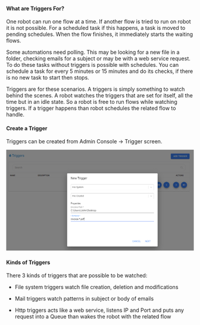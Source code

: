 #### What are Triggers For?
One robot can run one flow at a time. If another flow is tried to run on robot it is not possible. For a scheduled task if this happens, a task is moved to pending schedules. When the flow finishes, it immediately starts the waiting flows.

Some automations need polling. This may be looking for a new file in a folder, checking emails for a subject or may be with a web service request. To do these tasks without triggers is possible with schedules. You can schedule a task for every 5 minutes or 15 minutes and do its checks, if there is no new task to start then stops.

Triggers are for these scenarios. A triggers is simply something to watch behind the scenes. A robot watches the triggers that are set for itself, all the time but in an idle state. So a robot is free to run flows while watching triggers. If a trigger happens than robot schedules the related flow to handle.

#### Create a Trigger
Triggers can be created from Admin Console -> Trigger screen.

![Triggers](https://raw.githubusercontent.com/robomotionio/robomotion-tutorials/master/images/triggers.png)

#### Kinds of Triggers

There 3 kinds of triggers that are possible to be watched:

* File system triggers watch file creation, deletion and modifications

* Mail triggers watch patterns in subject or body of emails

* Http triggers acts like a web service, listens IP and Port and puts any request into a Queue than wakes the robot with the related flow
